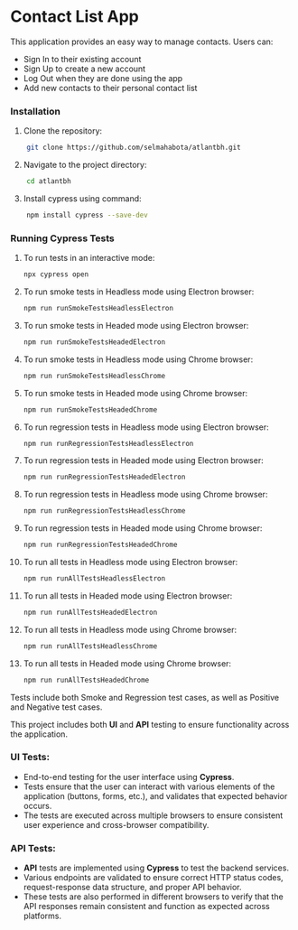 # Contact List App
This application provides an easy way to manage contacts. Users can:

* Sign In to their existing account
* Sign Up to create a new account
* Log Out when they are done using the app
* Add new contacts to their personal contact list

### Installation
1. Clone the repository:
```bash
    git clone https://github.com/selmahabota/atlantbh.git
```
2. Navigate to the project directory:
```bash
    cd atlantbh
```
3. Install cypress using command:
```bash
    npm install cypress --save-dev
```
### Running Cypress Tests

1. To run tests in an interactive mode:
    ```bash
    npx cypress open
    ```
2. To run smoke tests in Headless mode using Electron browser:
    ```bash
    npm run runSmokeTestsHeadlessElectron
    ```
3. To run smoke tests in Headed mode using Electron browser:
    ```bash
    npm run runSmokeTestsHeadedElectron
    ```
4. To run smoke tests in Headless mode using Chrome browser:
    ```bash
    npm run runSmokeTestsHeadlessChrome
    ```
5. To run smoke tests in Headed mode using Chrome browser:
    ```bash
    npm run runSmokeTestsHeadedChrome
    ```
6. To run regression tests in Headless mode using Electron browser:
    ```bash
    npm run runRegressionTestsHeadlessElectron
    ```
7. To run regression tests in Headed mode using Electron browser:
    ```bash
    npm run runRegressionTestsHeadedElectron
    ```
8. To run regression tests in Headless mode using Chrome browser:
    ```bash
    npm run runRegressionTestsHeadlessChrome
    ```
9. To run regression tests in Headed mode using Chrome browser:
    ```bash
    npm run runRegressionTestsHeadedChrome
    ```

10. To run all tests in Headless mode using Electron browser:
    ```bash
    npm run runAllTestsHeadlessElectron
    ```
11. To run all tests in Headed mode using Electron browser:
    ```bash
    npm run runAllTestsHeadedElectron
    ```
12. To run all tests in Headless mode using Chrome browser:
    ```bash
    npm run runAllTestsHeadlessChrome
    ```
13. To run all tests in Headed mode using Chrome browser:
    ```bash
    npm run runAllTestsHeadedChrome
    ```
Tests include both Smoke and Regression test cases, as well as Positive and Negative test cases.

This project includes both **UI** and **API** testing to ensure functionality across the application.

### UI Tests:
- End-to-end testing for the user interface using **Cypress**.
- Tests ensure that the user can interact with various elements of the application (buttons, forms, etc.), and validates that expected behavior occurs.
- The tests are executed across multiple browsers to ensure consistent user experience and cross-browser compatibility.

### API Tests:
- **API** tests are implemented using **Cypress** to test the backend services.
- Various endpoints are validated to ensure correct HTTP status codes, request-response data structure, and proper API behavior.
- These tests are also performed in different browsers to verify that the API responses remain consistent and function as expected across platforms.
